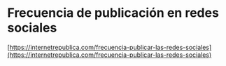 # Frecuencia de publicación en redes sociales

[https://internetrepublica.com/frecuencia-publicar-las-redes-sociales](https://internetrepublica.com/frecuencia-publicar-las-redes-sociales)